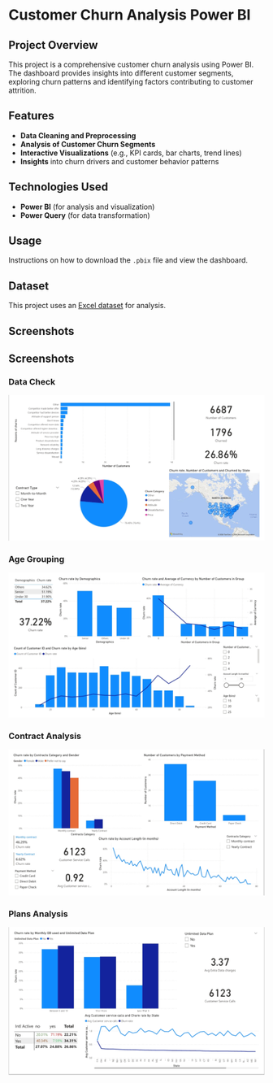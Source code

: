 # Customer Churn Analysis Power BI

## Project Overview
This project is a comprehensive customer churn analysis using Power BI. The dashboard provides insights into different customer segments, exploring churn patterns and identifying factors contributing to customer attrition.

## Features
- **Data Cleaning and Preprocessing**
- **Analysis of Customer Churn Segments**
- **Interactive Visualizations** (e.g., KPI cards, bar charts, trend lines)
- **Insights** into churn drivers and customer behavior patterns

## Technologies Used
- **Power BI** (for analysis and visualization)
- **Power Query** (for data transformation)

## Usage
Instructions on how to download the `.pbix` file and view the dashboard.

## Dataset
This project uses an [Excel dataset](./customr_churn_dataset.csv) for analysis.

## Screenshots 
## Screenshots

### Data Check
![Data Check](./data_check.jpeg)

### Age Grouping
![Age Grouping](./age_grouping.jpeg)

### Contract Analysis
![Contract Analysis](./contract_analysis.jpeg)

### Plans Analysis
![Plans Analysis](./plans_analysis.jpeg)
